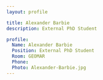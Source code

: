```yaml
---
layout: profile

title: Alexander Barbie
description: External PhD Student

profile:
  Name: Alexander Barbie
  Position: External PhD Student
  Room: GEOMAR
  Phone:
  Photo: Alexander-Barbie.jpg
---
```

